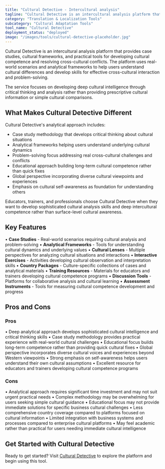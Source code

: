 ```yaml
---
title: "Cultural Detective - Intercultural analysis"
tagline: "Cultural Detective is an intercultural analysis platform that provides case studies, cultural frameworks, and practical tools for developing cultural competence and resolving cross-cultural conflicts..."
category: "Translation & Localization Tools"
subcategory: "Cultural Adaptation Tools"
tool_name: "Cultural Detective"
deployment_status: "deployed"
image: "/images/tools/cultural-detective-placeholder.jpg"
---
```


Cultural Detective is an intercultural analysis platform that provides case studies, cultural frameworks, and practical tools for developing cultural competence and resolving cross-cultural conflicts. The platform uses real-world scenarios and analytical frameworks to help users understand cultural differences and develop skills for effective cross-cultural interaction and problem-solving.

The service focuses on developing deep cultural intelligence through critical thinking and analysis rather than providing prescriptive cultural information or simple cultural comparisons.

## What Makes Cultural Detective Different

Cultural Detective's analytical approach includes:
- Case study methodology that develops critical thinking about cultural situations
- Analytical frameworks helping users understand underlying cultural dynamics
- Problem-solving focus addressing real cross-cultural challenges and conflicts
- Educational approach building long-term cultural competence rather than quick fixes
- Global perspective incorporating diverse cultural viewpoints and experiences
- Emphasis on cultural self-awareness as foundation for understanding others

Educators, trainers, and professionals choose Cultural Detective when they want to develop sophisticated cultural analysis skills and deep intercultural competence rather than surface-level cultural awareness.

## Key Features

• **Case Studies** - Real-world scenarios requiring cultural analysis and problem-solving
• **Analytical Frameworks** - Tools for understanding cultural dynamics and underlying values
• **Cultural Lenses** - Multiple perspectives for analyzing cultural situations and interactions
• **Interactive Exercises** - Activities developing cultural observation and interpretation skills
• **Country Packages** - Culture-specific collections of cases and analytical materials
• **Training Resources** - Materials for educators and trainers developing cultural competence programs
• **Discussion Tools** - Platforms for collaborative analysis and cultural learning
• **Assessment Instruments** - Tools for measuring cultural competence development and progress

## Pros and Cons

### Pros
• Deep analytical approach develops sophisticated cultural intelligence and critical thinking skills
• Case study methodology provides practical experience with real-world cultural challenges
• Educational focus builds long-term competence rather than providing quick cultural fixes
• Global perspective incorporates diverse cultural voices and experiences beyond Western viewpoints
• Strong emphasis on self-awareness helps users understand their own cultural assumptions
• Excellent resource for educators and trainers developing cultural competence programs

### Cons
• Analytical approach requires significant time investment and may not suit urgent practical needs
• Complex methodology may be overwhelming for users seeking simple cultural guidance
• Educational focus may not provide immediate solutions for specific business cultural challenges
• Less comprehensive country coverage compared to platforms focused on cultural information
• Limited integration with business systems and processes compared to enterprise cultural platforms
• May feel academic rather than practical for users needing immediate cultural intelligence

## Get Started with Cultural Detective

Ready to get started? Visit [Cultural Detective](https://www.culturaldetective.com/) to explore the platform and begin using this tool.